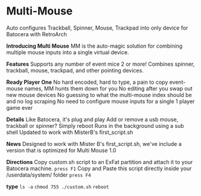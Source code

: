 # Multi-Mouse
Auto configures Trackball, Spinner, Mouse, Trackpad into only device for Batocera with RetroArch

**Introducing Multi Mouse**
MM is the  auto-magic solution for combining multiple mouse inputs into a single virtual device.

**Features**
Supports any number of event mice 2 or more!
Combines spinner, trackball, mouse, trackpad, and other pointing devices.

**Ready Player One**
No hard encoded, hard to type, a pain to copy event-mouse names, MM hunts them down for you
No editing after you swap out new mouse devices
No guessing to what the multi-mouse index should be and no log scraping
No need to configure mouse inputs for a single 1 player game ever

**Details**
Like Batocera, it's plug and play
Add or remove a usb mouse, trackball or spinner? Simply reboot
Runs in the background using a sub shell
Updated to work with MisterB's first_script.sh

**News**
Designed to work with Mister B's first_script.sh, we've include a version that is optimized for Multi Mouse 1.0

**Directions**
Copy custom.sh script to an ExFat partition and attach it to your Batocera machine.
`press F1`
Copy and Paste this script directly inside your /userdata/system/ folder
`press F4`

**type**
`ls -a`
`chmod 755 ./custom.sh`
`reboot`
